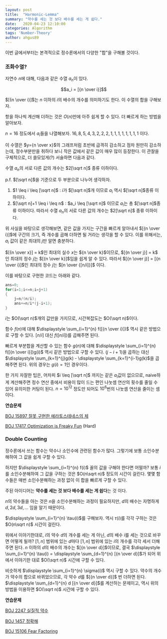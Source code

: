 ```yaml
---
layout: post
title:  "Harmonic-Lemma"
summary: "약수를 세는 것 보다 배수를 세는 게 쉽다."
date:   2020-04-23 12:10:00
categories: Algorithm
tags: 'Number-Theory'
author: ahgus89
---
```


이번 글에서부터는 본격적으로 정수론에서의 다양한 "합"을 구해볼 것이다. 

### 조화수열?
자연수 $n$에 대해, 다음과 같은 수열 ${a_n}$이 있다.

$$a_i = [{n \over i}]$$

$[{n \over i}]$는 $n$ 이하의 $i$의 배수의 개수를 의미하기도 한다. 이 수열의 합을 구해보자.

항을 하나씩 계산해 더하는 것은 $O(n)$만에 아주 쉽게 할 수 있다. 더 빠르게 하는 방법을 알아보자.

$n=16$ 정도에서 $a_i$들을 나열해보자. ${16, 8, 5, 4, 3, 2, 2, 2, 1, 1, 1, 1, 1, 1, 1, 1}$ 이다.

이 수열은 $y={n \over x}$의 그래프처럼 초반에 급격히 감소하고 점차 원만히 감소하는데, 정수부분만을 취하다 보니 작은 값에서 같은 값이 매우 많이 등장한다. 이 관찰을 구체적으로, 더 쓸모있게(?) 서술하면 다음과 같다.

수열 ${a_n}$의 서로 다른 값의 개수는 $2[\sqrt n]$ 종류 이하이다.

p.f. $[\sqrt n]$을 기준으로 두 부분으로 나누어 생각하자.
1. $1 \leq i \leq [\sqrt n]$ : $i$가 $[\sqrt n]$개 이므로 $a_i$ 역시 $[\sqrt n]$종류 이하이다.
2. $[\sqrt n]+1 \leq i \leq n$ : $a_i \leq [\sqrt n]$ 이므로 $a_i$는 총 $[\sqrt n]$종류 이하이다.
따라서 수열 ${a_n}$의 서로 다른 값의 개수는 $2[\sqrt n]$ 종류 이하이다.

위 사실을 바탕으로 생각해보면, 같은 값을 가지는 구간을 빠르게 알아내서 $[{n \over i}]$에 구간의 크기, 즉 개수를 곱해 더하면 될 거라는 생각을 할 수 있다. 이를 위해서는, $a_i$ 값이 같은 최대의 $j$만 알면 충분하다.

$[{n \over x}] = k$인 최대의 실수 $x$는 ${n \over k}$이므로, $[{n \over j}] = k$ 인 최대의 정수 $j$는 $[{n \over k}]$임을 쉽게 알 수 있다. 따라서 $[{n \over j}] = [{n \over i}]$인 최대의 정수 $j$는 $[n \over {[n/i]}]$ 이다.

이를 바탕으로 구현한 코드는 아래와 같다.

```cpp
ans=0;
for(i=1;i<=n;i=j+1)
{
	j=n/(n/i);
	ans+=n/i*(j-i+1);
}
```

$i$는 $O(\sqrt n)$개의 값만을 가지므로, 시간복잡도는 $O(\sqrt n)$이다.

함수 $f(n)$에 대해 $\displaystyle \sum_{i=1}^{n} f([{n \over i}])$ 역시 같은 방법으로 구할 수 있다. $[n/i]$ 대신 $f([n/i])$를 곱해주면 된다.

빠르게 부분합을 계산할 수 있는 함수 $g(n)$에 대해 $\displaystyle \sum_{i=1}^{n} f([{n \over i}])g(i)$ 역시 같은 방법으로 구할 수 있다. $(j-i+1)$을 곱하는 대신 $\displaystyle \sum_{k=1}^{j}g(k) - \displaystyle \sum_{k=1}^{i-1}g(k)$을 곱해주면 된다. 위의 경우는 $g(i) = 1$인 경우이다.


한 가지 자잘한 팁은, 어차피 $i \leq [\sqrt n]$ 까지는 같은 $a_i$값이 없으므로, naive하게 계산해주면 정수 연산 중에서 비용이 많이 드는 편인 나눗셈 연산의 횟수를 줄일 수 있어 유의미한 커팅이 된다. $n = 10^{12}$ 정도만 되어도 $10^6$번의 나눗셈 연산을 줄이는 셈이다.

**연습문제**

[BOJ 15897 잘못 구현한 에라토스테네스의 체](https://www.acmicpc.net/problem/15897)

[BOJ 17417 Optimization is Freaky Fun](https://www.acmicpc.net/problem/17417) (Hard)

### Double Counting

정수론에서 쓰는 함수는 약수나 소인수에 관련된 함수가 많다. 그렇기에 보통 소인수분해하여 그 값을 쉽게 구할 수 있다.

하지만 $\displaystyle \sum_{i=1}^{n} f(i)$ 꼴의 값을 구해야 한다면 어떨까? 보통 $i$를 소인수분해하여 그 값을 구하는 것은 $O(n\sqrt n)$ 정도의 시간이 걸린다. 몇몇 함수들은 매번 소인수분해하는 과정 없이 이 합을 빠르게 구할 수 있다.

주된 아이디어는 **약수를 세는 것 보다 배수를 세는 게 쉽다**는 것 이다.

$n$의 약수들을 아는 것은 $n$을 소인수분해하는 과정이 필요하지만, $d$의 배수는 자명하게 $d, 2d, 3d, \ldots$ 임을 알기 때문이다. 

$\displaystyle \sum_{i=1}^{n} \tau(i)$를 구해보자. 역시 $\tau(i)$를 각각 구하는 것은 $O(n\sqrt n)$ 시간이 걸린다.

위에서 이야기한대로, $i$의 약수 $d$의 개수를 세는 게 아닌, $d$의 배수 $i$를 세는 것으로 바꾸면 어떻게 될까? $[1, n]$ 범위에 있는 $d$마다 $[1, n]$ 범위에 있는 $i$의 개수를 각각 세서 더해주면 된다. $n$ 이하의 $d$의 배수의 개수는 $[{n \over d}]$이므로, 결국 $\displaystyle \sum_{i=1}^{n} \tau(i) = \displaystyle \sum_{d=1}^{n} [{n \over d}]$가 되어 위에서 이야기한 대로 $O(\sqrt n)$ 시간에 구할 수 있다.

비슷하게 $\displaystyle \sum_{i=1}^{n} \sigma(i)$ 역시 구할 수 있다. 약수의 개수가 약수의 합으로 바뀌었으므로, 각 약수 $d$를 $[{n \over d}]$ 번 더하면 된다. $\displaystyle \sum_{d=1}^{n} d [{n \over d}]$를 계산하는 문제이고, 역시 위의 방법을 이용하면 $O(\sqrt n)$ 시간에 구할 수 있다.

**연습문제**

[BOJ 2247 실질적 약수](https://www.acmicpc.net/problem/2247) 

[BOJ 1457 정확해](https://www.acmicpc.net/problem/1457) 

[BOJ 15106 Fear Factoring](https://www.acmicpc.net/problem/15106) 
